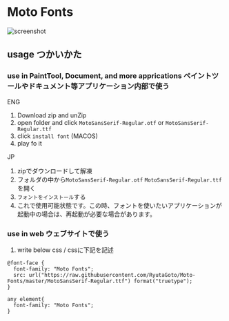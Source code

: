 # Moto Fonts

![screenshot](https://RyutaGoto.github.io/Moto-Fonts/screenshot.png)

## usage つかいかた
### use in PaintTool, Document, and more apprications ペイントツールやドキュメント等アプリケーション内部で使う

ENG
1. Download zip and unZip
2. open folder and click `MotoSansSerif-Regular.otf` or `MotoSansSerif-Regular.ttf`
3. click `install font` (MACOS)
4. play fo it

JP
1. zipでダウンロードして解凍
2. フォルダの中から`MotoSansSerif-Regular.otf` `MotoSansSerif-Regular.ttf`を開く
3. `フォントをインストール`する
4. これで使用可能状態です。この時、フォントを使いたいアプリケーションが起動中の場合は、再起動が必要な場合があります。

### use in web ウェブサイトで使う

1. write below css / cssに下記を記述
```
@font-face {
  font-family: "Moto Fonts";
  src: url("https://raw.githubusercontent.com/RyutaGoto/Moto-Fonts/master/MotoSansSerif-Regular.ttf") format("truetype");
}

any element{
  font-family: "Moto Fonts";
}
```


